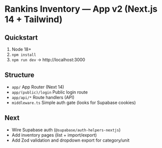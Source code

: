 # Rankins Inventory — App v2 (Next.js 14 + Tailwind)

## Quickstart
1. Node 18+
2. `npm install`
3. `npm run dev` → http://localhost:3000

## Structure
- `app/` App Router (Next 14)
- `app/(public)/login` Public login route
- `app/api/*` Route handlers (API)
- `middleware.ts` Simple auth gate (looks for Supabase cookies)

## Next
- Wire Supabase auth (`@supabase/auth-helpers-nextjs`)
- Add inventory pages (list + import/export)
- Add Zod validation and dropdown export for category/unit
